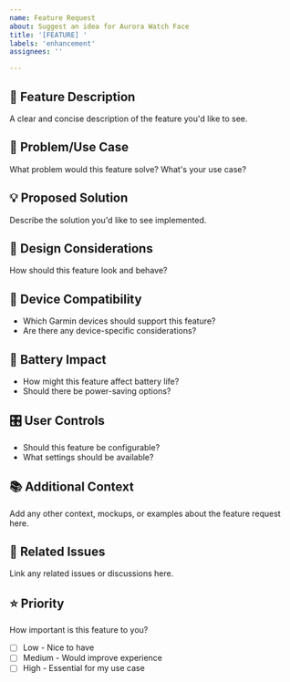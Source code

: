 ```yaml
---
name: Feature Request
about: Suggest an idea for Aurora Watch Face
title: '[FEATURE] '
labels: 'enhancement'
assignees: ''

---
```


## 🚀 Feature Description
A clear and concise description of the feature you'd like to see.

## 🎯 Problem/Use Case
What problem would this feature solve? What's your use case?

## 💡 Proposed Solution
Describe the solution you'd like to see implemented.

## 🎨 Design Considerations
How should this feature look and behave?

## 📱 Device Compatibility
- Which Garmin devices should support this feature?
- Are there any device-specific considerations?

## 🔋 Battery Impact
- How might this feature affect battery life?
- Should there be power-saving options?

## 🎛️ User Controls
- Should this feature be configurable?
- What settings should be available?

## 📚 Additional Context
Add any other context, mockups, or examples about the feature request here.

## 🔗 Related Issues
Link any related issues or discussions here.

## ⭐ Priority
How important is this feature to you?
- [ ] Low - Nice to have
- [ ] Medium - Would improve experience
- [ ] High - Essential for my use case

